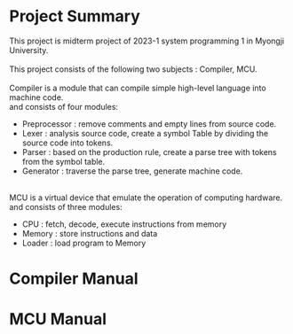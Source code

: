 # Project Summary

This project is midterm project of 2023-1 system programming 1 in Myongji University.
<br><br>
This project consists of the following two subjects : Compiler, MCU.
<br><br>
Compiler is a module that can compile simple high-level language into machine code.<br>
and consists of four modules:<br>

* Preprocessor : remove comments and empty lines from source code.
* Lexer : analysis source code, create a symbol Table by dividing the source code into tokens.
* Parser : based on the production rule, create a parse tree with tokens from the symbol table.
* Generator : traverse the parse tree, generate machine code.

<br>
MCU is a virtual device that emulate the operation of computing hardware.<br>
and consists of three modules:<br>

* CPU : fetch, decode, execute instructions from memory
* Memory : store instructions and data
* Loader : load program to Memory


# Compiler Manual

# MCU Manual


